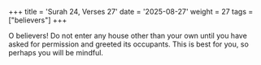 +++
title = 'Surah 24, Verses 27'
date = '2025-08-27'
weight = 27
tags = ["believers"]
+++

O believers! Do not enter any house other than your own until you have asked for permission and greeted its occupants. This is best for you, so perhaps you will be mindful.